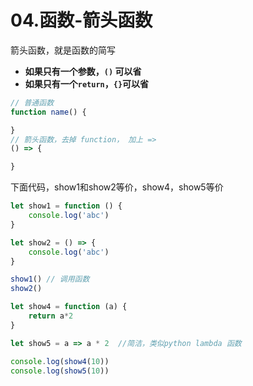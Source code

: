 # 04.函数-箭头函数

 箭头函数，就是函数的简写

* **如果只有一个参数，`()` 可以省**
* **如果只有一个`return`，`{}`可以省**

```javascript
// 普通函数
function name() {

}
// 箭头函数，去掉 function， 加上 =>
() => {

}
```

下面代码，show1和show2等价，show4，show5等价

```javascript
let show1 = function () {
    console.log('abc')
}

let show2 = () => {
    console.log('abc')
}

show1() // 调用函数
show2()

let show4 = function (a) {
    return a*2
}

let show5 = a => a * 2  //简洁，类似python lambda 函数

console.log(show4(10))
console.log(show5(10))
```



